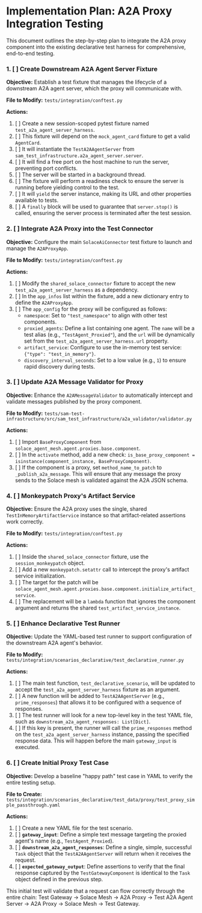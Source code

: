 # Implementation Plan: A2A Proxy Integration Testing

This document outlines the step-by-step plan to integrate the A2A proxy component into the existing declarative test harness for comprehensive, end-to-end testing.

### 1. [ ] Create Downstream A2A Agent Server Fixture

**Objective:** Establish a test fixture that manages the lifecycle of a downstream A2A agent server, which the proxy will communicate with.

**File to Modify:** `tests/integration/conftest.py`

**Actions:**
1.  [ ] Create a new session-scoped pytest fixture named `test_a2a_agent_server_harness`.
2.  [ ] This fixture will depend on the `mock_agent_card` fixture to get a valid `AgentCard`.
3.  [ ] It will instantiate the `TestA2AAgentServer` from `sam_test_infrastructure.a2a_agent_server.server`.
4.  [ ] It will find a free port on the host machine to run the server, preventing port conflicts.
5.  [ ] The server will be started in a background thread.
6.  [ ] The fixture will perform a readiness check to ensure the server is running before yielding control to the test.
7.  [ ] It will `yield` the server instance, making its URL and other properties available to tests.
8.  [ ] A `finally` block will be used to guarantee that `server.stop()` is called, ensuring the server process is terminated after the test session.

### 2. [ ] Integrate A2A Proxy into the Test Connector

**Objective:** Configure the main `SolaceAiConnector` test fixture to launch and manage the `A2AProxyApp`.

**File to Modify:** `tests/integration/conftest.py`

**Actions:**
1.  [ ] Modify the `shared_solace_connector` fixture to accept the new `test_a2a_agent_server_harness` as a dependency.
2.  [ ] In the `app_infos` list within the fixture, add a new dictionary entry to define the `A2AProxyApp`.
3.  [ ] The `app_config` for the proxy will be configured as follows:
    *   `namespace`: Set to `"test_namespace"` to align with other test components.
    *   `proxied_agents`: Define a list containing one agent. The `name` will be a test alias (e.g., `"TestAgent_Proxied"`), and the `url` will be dynamically set from the `test_a2a_agent_server_harness.url` property.
    *   `artifact_service`: Configure to use the in-memory test service: `{"type": "test_in_memory"}`.
    *   `discovery_interval_seconds`: Set to a low value (e.g., `1`) to ensure rapid discovery during tests.

### 3. [ ] Update A2A Message Validator for Proxy

**Objective:** Enhance the `A2AMessageValidator` to automatically intercept and validate messages published by the proxy component.

**File to Modify:** `tests/sam-test-infrastructure/src/sam_test_infrastructure/a2a_validator/validator.py`

**Actions:**
1.  [ ] Import `BaseProxyComponent` from `solace_agent_mesh.agent.proxies.base.component`.
2.  [ ] In the `activate` method, add a new check: `is_base_proxy_component = isinstance(component_instance, BaseProxyComponent)`.
3.  [ ] If the component is a proxy, set `method_name_to_patch` to `_publish_a2a_message`. This will ensure that any message the proxy sends to the Solace mesh is validated against the A2A JSON schema.

### 4. [ ] Monkeypatch Proxy's Artifact Service

**Objective:** Ensure the A2A proxy uses the single, shared `TestInMemoryArtifactService` instance so that artifact-related assertions work correctly.

**File to Modify:** `tests/integration/conftest.py`

**Actions:**
1.  [ ] Inside the `shared_solace_connector` fixture, use the `session_monkeypatch` object.
2.  [ ] Add a new `monkeypatch.setattr` call to intercept the proxy's artifact service initialization.
3.  [ ] The target for the patch will be `solace_agent_mesh.agent.proxies.base.component.initialize_artifact_service`.
4.  [ ] The replacement will be a `lambda` function that ignores the component argument and returns the shared `test_artifact_service_instance`.

### 5. [ ] Enhance Declarative Test Runner

**Objective:** Update the YAML-based test runner to support configuration of the downstream A2A agent's behavior.

**File to Modify:** `tests/integration/scenarios_declarative/test_declarative_runner.py`

**Actions:**
1.  [ ] The main test function, `test_declarative_scenario`, will be updated to accept the `test_a2a_agent_server_harness` fixture as an argument.
2.  [ ] A new function will be added to `TestA2AAgentServer` (e.g., `prime_responses`) that allows it to be configured with a sequence of responses.
3.  [ ] The test runner will look for a new top-level key in the test YAML file, such as `downstream_a2a_agent_responses: List[Dict]`.
4.  [ ] If this key is present, the runner will call the `prime_responses` method on the `test_a2a_agent_server_harness` instance, passing the specified response data. This will happen before the main `gateway_input` is executed.

### 6. [ ] Create Initial Proxy Test Case

**Objective:** Develop a baseline "happy path" test case in YAML to verify the entire testing setup.

**File to Create:** `tests/integration/scenarios_declarative/test_data/proxy/test_proxy_simple_passthrough.yaml`

**Actions:**
1.  [ ] Create a new YAML file for the test scenario.
2.  [ ] **`gateway_input`**: Define a simple text message targeting the proxied agent's name (e.g., `TestAgent_Proxied`).
3.  [ ] **`downstream_a2a_agent_responses`**: Define a single, simple, successful `Task` object that the `TestA2AAgentServer` will return when it receives the request.
4.  [ ] **`expected_gateway_output`**: Define assertions to verify that the final response captured by the `TestGatewayComponent` is identical to the `Task` object defined in the previous step.

This initial test will validate that a request can flow correctly through the entire chain: Test Gateway -> Solace Mesh -> A2A Proxy -> Test A2A Agent Server -> A2A Proxy -> Solace Mesh -> Test Gateway.
